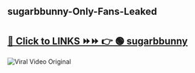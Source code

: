 
 ## sugarbbunny-Only-Fans-Leaked

# <h2><a href="https://clipsfans.com/sugarbbunny&ref=git">🔗 Click to LINKS ⏩⏩ 👉 🟢 sugarbbunny </a></h2>

<a href="https://clipsfans.com/sugarbbunny&ref=git" rel="nofollow" data-target="animated-image.originalLink"><img src="https://i.ibb.co.com/xMMVF88/686577567.gif" alt="Viral Video Original" style="max-width: 100%; display: inline-block;" data-target="animated-image.originalImage"></a>
